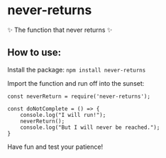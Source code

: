 # never-returns

✨ The function that never returns ✨


## How to use:
Install the package:
```npm install never-returns```

Import the function and run off into the sunset:
```
const neverReturn = require('never-returns');

const doNotComplete = () => {
    console.log("I will run!");
    neverReturn();
    console.log("But I will never be reached.");
}
```

Have fun and test your patience!